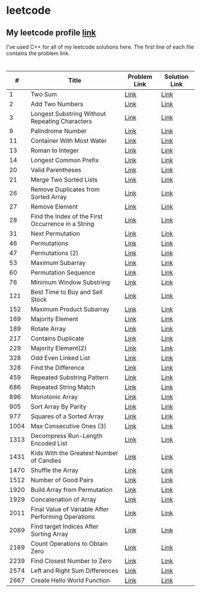 # leetcode

## My leetcode profile <a href="https://leetcode.com/Fahad006" target="_blank">**link**</a>

I've used C++ for all of my leetcode solutions here. The first line of each file contains the problem link.

#

| #    | Title                                               | Problem Link                                                                                                          | Solution Link                                                                              |
| ---- | --------------------------------------------------- | --------------------------------------------------------------------------------------------------------------------- | ------------------------------------------------------------------------------------------ |
| 1    | Two Sum                                             | <a href="https://leetcode.com/problems/two-sum/" target="_blank">Link</a>                                             | <a href="https://github.com/FH-Fahad/leetcode/blob/main/1.cpp" target="_blank">Link</a>    |
| 2    | Add Two Numbers                                     | <a href="https://leetcode.com/problems/add-two-numbers/" target="_blank">Link</a>                                     | <a href="https://github.com/FH-Fahad/leetcode/blob/main/2.cpp" target="_blank">Link</a>    |
| 3    | Longest Substring Without Repeating Characters      | <a href="https://leetcode.com/problems/longest-substring-without-repeating-characters/">Link</a>                      | <a href="https://github.com/FH-Fahad/leetcode/blob/main/3.cpp" target="_blank">Link</a>    |
| 9    | Palindrome Number                                   | <a href="https://leetcode.com/problems/palindrome-number/" target="_blank">Link</a>                                   | <a href="https://github.com/FH-Fahad/leetcode/blob/main/9.cpp" target="_blank">Link</a>    |
| 11   | Container With Most Water                           | <a href="https://leetcode.com/problems/container-with-most-water/" target="_blank">Link</a>                           | <a href="https://github.com/FH-Fahad/leetcode/blob/main/11.cpp" target="_blank">Link</a>   |
| 13   | Roman to Integer                                    | <a href="https://leetcode.com/problems/roman-to-integer/" target="_blank">Link</a>                                    | <a href="https://github.com/FH-Fahad/leetcode/blob/main/13.cpp" target="_blank">Link</a>   |
| 14   | Longest Common Prefix                               | <a href="https://leetcode.com/problems/longest-common-prefix/" target="_blank">Link</a>                               | <a href="https://github.com/FH-Fahad/leetcode/blob/main/14.cpp" target="_blank">Link</a>   |
| 20   | Valid Parentheses                                   | <a href="https://leetcode.com/problems/valid-parentheses/" target="_blank">Link</a>                                   | <a href="https://github.com/FH-Fahad/leetcode/blob/main/20.cpp" target="_blank">Link</a>   |
| 21   | Merge Two Sorted Lists                              | <a href="https://leetcode.com/problems/merge-two-sorted-lists/" target="_blank">Link</a>                              | <a href="https://github.com/FH-Fahad/leetcode/blob/main/21.cpp" target="_blank">Link</a>   |
| 26   | Remove Duplicates from Sorted Array                 | <a href="https://leetcode.com/problems/remove-duplicates-from-sorted-array/" target="_blank">Link</a>                 | <a href="https://github.com/FH-Fahad/leetcode/blob/main/26.cpp" target="_blank">Link</a>   |
| 27   | Remove Element                                      | <a href="https://leetcode.com/problems/remove-element/" target="_blank">Link</a>                                      | <a href="https://github.com/FH-Fahad/leetcode/blob/main/27.cpp" target="_blank">Link</a>   |
| 28   | Find the Index of the First Occurrence in a String  | <a href="https://leetcode.com/problems/find-the-index-of-the-first-occurrence-in-a-string/" target="_blank">Link</a>  | <a href="https://github.com/FH-Fahad/leetcode/blob/main/28.cpp" target="_blank">Link</a>   |
| 31   | Next Permutation                                    | <a href="https://leetcode.com/problems/next-permutation/" target="_blank">Link</a>                                    | <a href="https://github.com/FH-Fahad/leetcode/blob/main/31.cpp" target="_blank">Link</a>   |
| 46   | Permutations                                        | <a href="https://leetcode.com/problems/permutations/" target="_blank">Link</a>                                        | <a href="https://github.com/FH-Fahad/leetcode/blob/main/46.cpp" target="_blank">Link</a>   |
| 47   | Permutations (2)                                    | <a href="https://leetcode.com/problems/permutations-ii/" target="_blank">Link</a>                                     | <a href="https://github.com/FH-Fahad/leetcode/blob/main/47.cpp" target="_blank">Link</a>   |
| 53   | Maximum Subarray                                    | <a href="https://leetcode.com/problems/maximum-subarray/" target="_blank">Link</a>                                    | <a href="https://github.com/FH-Fahad/leetcode/blob/main/53.cpp" target="_blank">Link</a>   |
| 60   | Permutation Sequence                                | <a href="https://leetcode.com/problems/permutation-sequence/" target="_blank">Link</a>                                | <a href="https://github.com/FH-Fahad/leetcode/blob/main/60.cpp" target="_blank">Link</a>   |
| 76   | Minimum Window Substring                            | <a href="https://leetcode.com/problems/minimum-window-substring/" target="_blank">Link</a>                            | <a href="https://github.com/FH-Fahad/leetcode/blob/main/76.cpp" target="_blank">Link</a>   |
| 121  | Best Time to Buy and Sell Stock                     | <a href="https://leetcode.com/problems/best-time-to-buy-and-sell-stock/" target="_blank">Link</a>                     | <a href="https://github.com/FH-Fahad/leetcode/blob/main/121.cpp" target="_blank">Link</a>  |
| 152  | Maximum Product Subarray                            | <a href="https://leetcode.com/problems/maximum-product-subarray/" target="_blank">Link</a>                            | <a href="https://github.com/FH-Fahad/leetcode/blob/main/152.cpp" target="_blank">Link</a>  |
| 169  | Majority Element                                    | <a href="https://leetcode.com/problems/majority-element/" target="_blank">Link</a>                                    | <a href="https://github.com/FH-Fahad/leetcode/blob/main/169.cpp" target="_blank">Link</a>  |
| 189  | Rotate Array                                        | <a href="https://leetcode.com/problems/rotate-array/" target="_blank">Link</a>                                        | <a href="https://github.com/FH-Fahad/leetcode/blob/main/189.cpp" target="_blank">Link</a>  |
| 217  | Contains Duplicate                                  | <a href="https://leetcode.com/problems/contains-duplicate/" target="_blank">Link</a>                                  | <a href="https://github.com/FH-Fahad/leetcode/blob/main/217.cpp" target="_blank">Link</a>  |
| 229  | Majority Element(2)                                 | <a href="https://leetcode.com/problems/majority-element-ii/" target="_blank">Link</a>                                 | <a href="https://github.com/FH-Fahad/leetcode/blob/main/229.cpp" target="_blank">Link</a>  |
| 328  | Odd Even Linked List                                | <a href="https://leetcode.com/problems/odd-even-linked-list/" target="_blank">Link</a>                                | <a href="https://github.com/FH-Fahad/leetcode/blob/main/328.cpp" target="_blank">Link</a>  |
| 328  | Find the Difference                                 | <a href="https://leetcode.com/problems/find-the-difference/" target="_blank">Link</a>                                 | <a href="https://github.com/FH-Fahad/leetcode/blob/main/389.cpp" target="_blank">Link</a>  |
| 459  | Repeated Substring Pattern                          | <a href="https://leetcode.com/problems/repeated-substring-pattern/" target="_blank">Link</a>                          | <a href="https://github.com/FH-Fahad/leetcode/blob/main/459.cpp" target="_blank">Link</a>  |
| 686  | Repeated String Match                               | <a href="https://leetcode.com/problems/repeated-string-match/" target="_blank">Link</a>                               | <a href="https://github.com/FH-Fahad/leetcode/blob/main/686.cpp" target="_blank">Link</a>  |
| 896  | Monotonic Array                                     | <a href="https://leetcode.com/problems/monotonic-array/" target="_blank">Link</a>                                     | <a href="https://github.com/FH-Fahad/leetcode/blob/main/896.cpp" target="_blank">Link</a>  |
| 905  | Sort Array By Parity                                | <a href="https://leetcode.com/problems/sort-array-by-parity/" target="_blank">Link</a>                                | <a href="https://github.com/FH-Fahad/leetcode/blob/main/905.cpp" target="_blank">Link</a>  |
| 977  | Squares of a Sorted Array                           | <a href="https://leetcode.com/problems/squares-of-a-sorted-array/" target="_blank">Link</a>                           | <a href="https://github.com/FH-Fahad/leetcode/blob/main/977.cpp" target="_blank">Link</a>  |
| 1004 | Max Consecutive Ones (3)                            | <a href="https://leetcode.com/problems/max-consecutive-ones-iii/" target="_blank">Link</a>                            | <a href="https://github.com/FH-Fahad/leetcode/blob/main/1004.cpp" target="_blank">Link</a> |
| 1313 | Decompress Run-Length Encoded List                  | <a href="https://leetcode.com/problems/decompress-run-length-encoded-list/" target="_blank">Link</a>                  | <a href="https://github.com/FH-Fahad/leetcode/blob/main/1313.cpp" target="_blank">Link</a> |
| 1431 | Kids With the Greatest Number of Candies            | <a href="https://leetcode.com/problems/kids-with-the-greatest-number-of-candies/" target="_blank">Link</a>            | <a href="https://github.com/FH-Fahad/leetcode/blob/main/1431.cpp" target="_blank">Link</a> |
| 1470 | Shuffle the Array                                   | <a href="https://leetcode.com/problems/shuffle-the-array/" target="_blank">Link</a>                                   | <a href="https://github.com/FH-Fahad/leetcode/blob/main/1470.cpp" target="_blank">Link</a> |
| 1512 | Number of Good Pairs                                | <a href="https://leetcode.com/problems/number-of-good-pairs/" target="_blank">Link</a>                                | <a href="https://github.com/FH-Fahad/leetcode/blob/main/1512.cpp" target="_blank">Link</a> |
| 1920 | Build Array from Permutation                        | <a href="https://leetcode.com/problems/build-array-from-permutation/" target="_blank">Link</a>                        | <a href="https://github.com/FH-Fahad/leetcode/blob/main/1920.cpp" target="_blank">Link</a> |
| 1929 | Concatenation of Array                              | <a href="https://leetcode.com/problems/concatenation-of-array/" target="_blank">Link</a>                              | <a href="https://github.com/FH-Fahad/leetcode/blob/main/1929.cpp" target="_blank">Link</a> |
| 2011 | Final Value of Variable After Performing Operations | <a href="https://leetcode.com/problems/final-value-of-variable-after-performing-operations/" target="_blank">Link</a> | <a href="https://github.com/FH-Fahad/leetcode/blob/main/2011.cpp" target="_blank">Link</a> |
| 2089 | Find target Indices After Sorting Array             | <a href="https://leetcode.com/problems/find- target-indices-after-sorting-array/" target="_blank">Link</a>            | <a href="https://github.com/FH-Fahad/leetcode/blob/main/2089.cpp" target="_blank">Link</a> |
| 2169 | Count Operations to Obtain Zero                     | <a href="https://leetcode.com/problems/count-operations-to-obtain-zero/" target="_blank">Link</a>                     | <a href="https://github.com/FH-Fahad/leetcode/blob/main/2169.cpp" target="_blank">Link</a> |
| 2239 | Find Closest Number to Zero                         | <a href="https://leetcode.com/problems/find-closest-number-to-zero/" target="_blank">Link</a>                         | <a href="https://github.com/FH-Fahad/leetcode/blob/main/2239.cpp" target="_blank">Link</a> |
| 2574 | Left and Right Sum Differences                      | <a href="https://leetcode.com/problems/left-and-right-sum-differences/" target="_blank">Link</a>                      | <a href="https://github.com/FH-Fahad/leetcode/blob/main/2574.cpp" target="_blank">Link</a> |
| 2667 | Create Hello World Function                         | <a href="https://leetcode.com/problems/create-hello-world-function/" target="_blank">Link</a>                         | <a href="https://github.com/FH-Fahad/leetcode/blob/main/2667.cpp" target="_blank">Link</a> |
